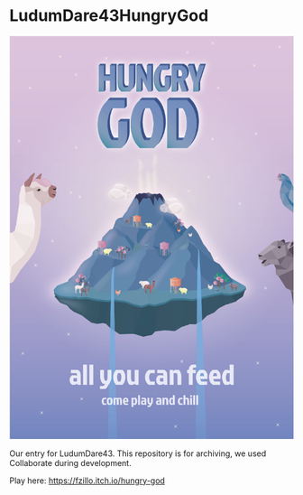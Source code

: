 # LudumDare43HungryGod

![](Doc/poster.png)

Our entry for LudumDare43. This repository is for archiving, we used Collaborate during development.

Play here: 
https://fzillo.itch.io/hungry-god
